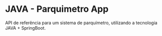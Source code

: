# JAVA - Parquimetro App
API de referência para um sistema de parquímetro, utilizando a tecnologia JAVA + SpringBoot.
